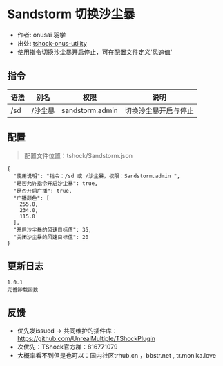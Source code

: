 # Sandstorm 切换沙尘暴

- 作者: onusai 羽学
- 出处: [tshock-onus-utility](https://github.com/onusai/tshock-onus-utility)
- 使用指令切换沙尘暴开启停止，可在配置文件定义'风速值'

## 指令

| 语法  |  别名  |                权限               |     说明     |
| --- | :--: | :-----------------------------: | :--------: |
| /sd | /沙尘暴 | sandstorm.admin | 切换沙尘暴开启与停止 |

## 配置

> 配置文件位置：tshock/Sandstorm.json

```json5
{
  "使用说明": "指令：/sd 或 /沙尘暴，权限：Sandstorm.admin ",
  "是否允许指令开启沙尘暴": true,
  "是否开启广播": true,
  "广播颜色": [
    255.0,
    234.0,
    115.0
  ],
  "开启沙尘暴的风速目标值": 35,
  "关闭沙尘暴的风速目标值": 20
}
```

## 更新日志

```
1.0.1
完善卸载函数
```

## 反馈

- 优先发issued -> 共同维护的插件库：https://github.com/UnrealMultiple/TShockPlugin
- 次优先：TShock官方群：816771079
- 大概率看不到但是也可以：国内社区trhub.cn ，bbstr.net , tr.monika.love
